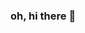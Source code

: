 ### oh, hi there 🦙

<!--
![Amary Filo's github stats](https://github-readme-stats.vercel.app/api?username=laumiqv&show_icons=true&hide_border=true)
-->

<!--
**laumiqv/laumiqv** is a ✨ _special_ ✨ repository because its `README.md` (this file) appears on your GitHub profile.

Here are some ideas to get you started:

- 🔭 I’m currently working on ...
- 🌱 I’m currently learning ...
- 👯 I’m looking to collaborate on ...
- 🤔 I’m looking for help with ...
- 💬 Ask me about ...
- 📫 How to reach me: ...
- 😄 Pronouns: ...
- ⚡ Fun fact: ...
-->
